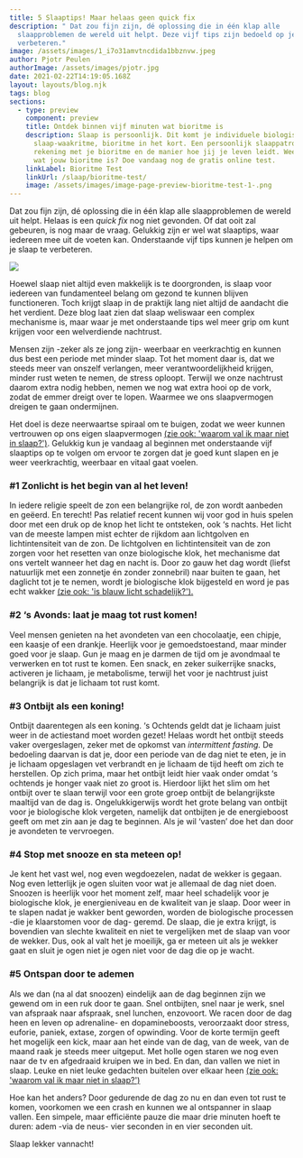 ```yaml
---
title: 5 Slaaptips! Maar helaas geen quick fix
description: " Dat zou fijn zijn, dé oplossing die in één klap alle
  slaapproblemen de wereld uit helpt. Deze vijf tips zijn bedoeld op je slaap te
  verbeteren."
image: /assets/images/1_i7o31amvtncdida1bbznvw.jpeg
author: Pjotr Peulen
authorImage: /assets/images/pjotr.jpg
date: 2021-02-22T14:19:05.168Z
layout: layouts/blog.njk
tags: blog
sections:
  - type: preview
    component: preview
    title: Ontdek binnen vijf minuten wat bioritme is
    description: Slaap is persoonlijk. Dit komt je individuele biologische
      slaap-waakritme, bioritme in het kort. Een persoonlijk slaappatroon houdt
      rekening met je bioritme en de manier hoe jij je leven leidt. Weet jij al
      wat jouw bioritme is? Doe vandaag nog de gratis online test.
    linkLabel: Bioritme Test
    linkUrl: /slaap/bioritme-test/
    image: /assets/images/image-page-preview-bioritme-test-1-.png
---
```

Dat zou fijn zijn, dé oplossing die in één klap alle slaapproblemen de wereld uit helpt. Helaas is een *quick fix* nog niet gevonden. Of dat ooit zal gebeuren, is nog maar de vraag. Gelukkig zijn er wel wat slaaptips, waar iedereen mee uit de voeten kan. Onderstaande vijf tips kunnen je helpen om je slaap te verbeteren.

![](/assets/images/1_i7o31amvtncdida1bbznvw.jpeg)

Hoewel slaap niet altijd even makkelijk is te doorgronden, is slaap voor iedereen van fundamenteel belang om gezond te kunnen blijven functioneren. Toch krijgt slaap in de praktijk lang niet altijd de aandacht die het verdient. Deze blog laat zien dat slaap weliswaar een complex mechanisme is, maar waar je met onderstaande tips wel meer grip om kunt krijgen voor een welverdiende nachtrust.

Mensen zijn -zeker als ze jong zijn- weerbaar en veerkrachtig en kunnen dus best een periode met minder slaap. Tot het moment daar is, dat we steeds meer van onszelf verlangen, meer verantwoordelijkheid krijgen, minder rust weten te nemen, de stress oploopt. Terwijl we onze nachtrust daarom extra nodig hebben, nemen we nog wat extra hooi op de vork, zodat de emmer dreigt over te lopen. Waarmee we ons slaapvermogen dreigen te gaan ondermijnen.  

Het doel is deze neerwaartse spiraal om te buigen, zodat we weer kunnen vertrouwen op ons eigen slaapvermogen [(zie ook: 'waarom val ik maar niet in slaap?')](/blog/waarom-val-ik-maar-niet-in-slaap/). Gelukkig kun je vandaag al beginnen met onderstaande vijf slaaptips op te volgen om ervoor te zorgen dat je goed kunt slapen en je weer veerkrachtig, weerbaar en vitaal gaat voelen.

### \#1 Zonlicht is het begin van al het leven!

In iedere religie speelt de zon een belangrijke rol, de zon wordt aanbeden en geëerd. En terecht! Pas relatief recent kunnen wij voor god in huis spelen door met een druk op de knop het licht te ontsteken, ook ‘s nachts. Het licht van de meeste lampen mist echter de rijkdom aan lichtgolven en lichtintensiteit van de zon. De lichtgolven en lichtintensiteit van de zon zorgen voor het resetten van onze biologische klok, het mechanisme dat ons vertelt wanneer het dag en nacht is. Door zo gauw het dag wordt (liefst natuurlijk met een zonnetje én zonder zonnebril) naar buiten te gaan, het daglicht tot je te nemen, wordt je biologische klok bijgesteld en word je pas echt wakker [(zie ook: 'is blauw licht schadelijk?').](/blog/blauw-licht-schadelijk/)

### \#2 ‘s Avonds: laat je maag tot rust komen!

Veel mensen genieten na het avondeten van een chocolaatje, een chipje, een kaasje of een drankje. Heerlijk voor je gemoedstoestand, maar minder goed voor je slaap. Gun je maag en je darmen de tijd om je avondmaal te verwerken en tot rust te komen. Een snack, en zeker suikerrijke snacks, activeren je lichaam, je metabolisme, terwijl het voor je nachtrust juist belangrijk is dat je lichaam tot rust komt.

### \#3 Ontbijt als een koning!

Ontbijt daarentegen als een koning. ‘s Ochtends geldt dat je lichaam juist weer in de actiestand moet worden gezet! Helaas wordt het ontbijt steeds vaker overgeslagen, zeker met de opkomst van *intermittent fasting.* De bedoeling daarvan is dat je, door een periode van de dag niet te eten, je in je lichaam opgeslagen vet verbrandt en je lichaam de tijd heeft om zich te herstellen. Op zich prima, maar het ontbijt leidt hier vaak onder omdat ‘s ochtends je honger vaak niet zo groot is. Hierdoor lijkt het slim om het ontbijt over te slaan terwijl voor een grote groep ontbijt de belangrijkste maaltijd van de dag is. Ongelukkigerwijs wordt het grote belang van ontbijt voor je biologische klok vergeten, namelijk dat ontbijten je de energieboost geeft om met zin aan je dag te beginnen. Als je wil ‘vasten’ doe het dan door je avondeten te vervroegen. 

### \#4 Stop met snooze en sta meteen op!

Je kent het vast wel, nog even wegdoezelen, nadat de wekker is gegaan. Nog even letterlijk je ogen sluiten voor wat je allemaal de dag niet doen. Snoozen is heerlijk voor het moment zelf, maar heel schadelijk voor je biologische klok, je energieniveau en de kwaliteit van je slaap. Door weer in te slapen nadat je wakker bent geworden, worden de biologische processen -die je klaarstomen voor de dag- geremd. De slaap, die je extra krijgt, is bovendien van slechte kwaliteit en niet te vergelijken met de slaap van voor de wekker. Dus, ook al valt het je moeilijk, ga er meteen uit als je wekker gaat en sluit je ogen niet je ogen niet voor de dag die op je wacht.

### \#5 Ontspan door te ademen

Als we dan (na al dat snoozen) eindelijk aan de dag beginnen zijn we gewend om in een ruk door te gaan. Snel ontbijten, snel naar je werk, snel van afspraak naar afspraak, snel lunchen, enzovoort. We racen door de dag heen en leven op adrenaline- en dopamineboosts, veroorzaakt door stress, euforie, paniek, extase, zorgen of opwinding. Voor de korte termijn geeft het mogelijk een kick, maar aan het einde van de dag, van de week, van de maand raak je steeds meer uitgeput. Met holle ogen staren we nog even naar de tv en afgedraaid kruipen we in bed. En dan, dan vallen we niet in slaap. Leuke en niet leuke gedachten buitelen over elkaar heen [(zie ook: 'waarom val ik maar niet in slaap?')](/blog/waarom-val-ik-maar-niet-in-slaap/)

[](/blog/waarom-val-ik-maar-niet-in-slaap/)Hoe kan het anders? Door gedurende de dag zo nu en dan even tot rust te komen, voorkomen we een crash en kunnen we al ontspanner in slaap vallen. Een simpele, maar efficiënte pauze die maar drie minuten hoeft te duren: adem -via de neus- vier seconden in en vier seconden uit.

Slaap lekker vannacht!